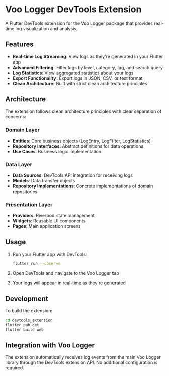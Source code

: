 # Voo Logger DevTools Extension

A Flutter DevTools extension for the Voo Logger package that provides real-time log visualization and analysis.

## Features

- **Real-time Log Streaming**: View logs as they're generated in your Flutter app
- **Advanced Filtering**: Filter logs by level, category, tag, and search query
- **Log Statistics**: View aggregated statistics about your logs
- **Export Functionality**: Export logs in JSON, CSV, or text format
- **Clean Architecture**: Built with strict clean architecture principles

## Architecture

The extension follows clean architecture principles with clear separation of concerns:

### Domain Layer
- **Entities**: Core business objects (LogEntry, LogFilter, LogStatistics)
- **Repository Interfaces**: Abstract definitions for data operations
- **Use Cases**: Business logic implementation

### Data Layer
- **Data Sources**: DevTools API integration for receiving logs
- **Models**: Data transfer objects
- **Repository Implementations**: Concrete implementations of domain repositories

### Presentation Layer
- **Providers**: Riverpod state management
- **Widgets**: Reusable UI components
- **Pages**: Main application screens

## Usage

1. Run your Flutter app with DevTools:
   ```bash
   flutter run --observe
   ```

2. Open DevTools and navigate to the Voo Logger tab

3. Your logs will appear in real-time as they're generated

## Development

To build the extension:

```bash
cd devtools_extension
flutter pub get
flutter build web
```

## Integration with Voo Logger

The extension automatically receives log events from the main Voo Logger library through the DevTools extension API. No additional configuration is required.